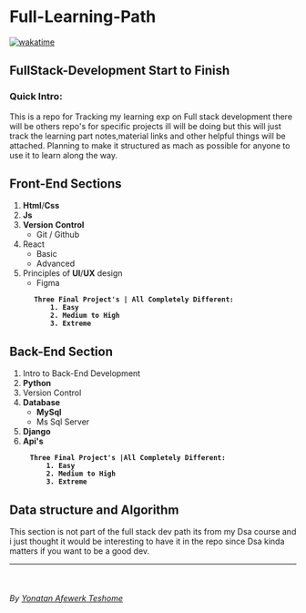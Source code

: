 <h1><strong>Full-Learning-Path</strong></h1>

[![wakatime](https://wakatime.com/badge/user/23b4b157-68e1-4806-bff0-29d434416678.svg)](https://wakatime.com/@23b4b157-68e1-4806-bff0-29d434416678)

<h2><strong>FullStack-Development Start to Finish</strong></h2>

<h3><strong>Quick Intro:</strong></h3>
<p>This is a repo for Tracking my learning exp on Full stack development there will be others repo's for specific projects ill will be doing but this will just track the learning part notes,material links and other helpful things will be attached. Planning to make it structured as mach as possible for anyone to use it to learn along the way.</p>

<h2><strong>Front-End Sections</strong></h2>

1. **Html**/**Css**
2. **Js**
3. **Version** **Control**
   - Git / Github
4. React
   - Basic
   - Advanced
5. Principles of **UI**/**UX** design
   - Figma

<strong>

          Three Final Project's | All Completely Different:
              1. Easy
              2. Medium to High
              3. Extreme

</strong>
<h2><strong>Back-End Section</strong></h2>

1. Intro to Back-End Development
2. **Python**
3. Version Control
4. **Database**
   - **MySql**
   - Ms Sql Server
5. **Django**
6. **Api's**

  <strong>

         Three Final Project's |All Completely Different:
             1. Easy
             2. Medium to High
             3. Extreme

</strong>

<h2><strong>Data structure and Algorithm</strong></h2>
This section is not part of the full stack dev path its from my Dsa course and i just thought it would be interesting to have it in the repo since Dsa kinda matters if you want to be a good dev.

<hr>
<br>

<h6>By <a href="https://t.me/Toyxna">Yonatan Afewerk Teshome</a></h6>
